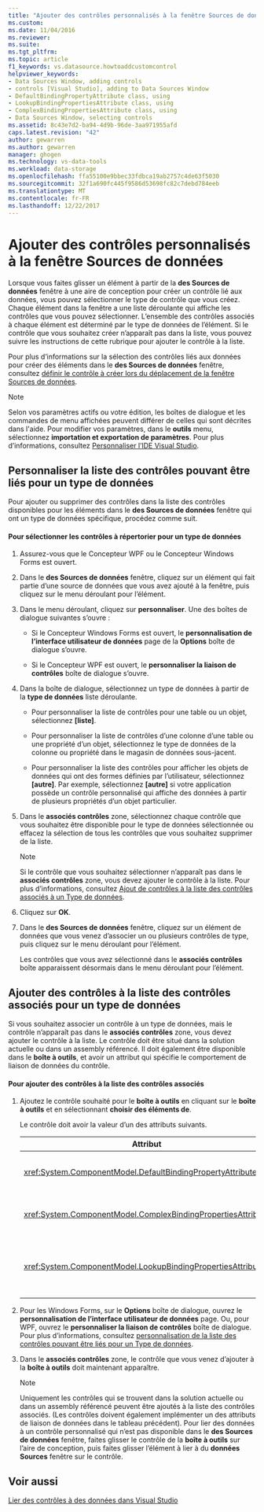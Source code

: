 ```yaml
---
title: "Ajouter des contrôles personnalisés à la fenêtre Sources de données | Documents Microsoft"
ms.custom: 
ms.date: 11/04/2016
ms.reviewer: 
ms.suite: 
ms.tgt_pltfrm: 
ms.topic: article
f1_keywords: vs.datasource.howtoaddcustomcontrol
helpviewer_keywords:
- Data Sources Window, adding controls
- controls [Visual Studio], adding to Data Sources Window
- DefaultBindingPropertyAttribute class, using
- LookupBindingPropertiesAttribute class, using
- ComplexBindingPropertiesAttribute class, using
- Data Sources Window, selecting controls
ms.assetid: 8c43e7d2-ba94-4d9b-96de-3aa971955afd
caps.latest.revision: "42"
author: gewarren
ms.author: gewarren
manager: ghogen
ms.technology: vs-data-tools
ms.workload: data-storage
ms.openlocfilehash: ffa55100e9bbec33fdbca19ab2757c4de63f5030
ms.sourcegitcommit: 32f1a690fc445f9586d53698fc82c7debd784eeb
ms.translationtype: MT
ms.contentlocale: fr-FR
ms.lasthandoff: 12/22/2017
---
```

# <a name="add-custom-controls-to-the-data-sources-window"></a>Ajouter des contrôles personnalisés à la fenêtre Sources de données
Lorsque vous faites glisser un élément à partir de la **des Sources de données** fenêtre à une aire de conception pour créer un contrôle lié aux données, vous pouvez sélectionner le type de contrôle que vous créez. Chaque élément dans la fenêtre a une liste déroulante qui affiche les contrôles que vous pouvez sélectionner. L’ensemble des contrôles associés à chaque élément est déterminé par le type de données de l’élément. Si le contrôle que vous souhaitez créer n’apparaît pas dans la liste, vous pouvez suivre les instructions de cette rubrique pour ajouter le contrôle à la liste.  
  
 Pour plus d’informations sur la sélection des contrôles liés aux données pour créer des éléments dans le **des Sources de données** fenêtre, consultez [définir le contrôle à créer lors du déplacement de la fenêtre Sources de données](../data-tools/set-the-control-to-be-created-when-dragging-from-the-data-sources-window.md).  
  
> [!NOTE]
>  Selon vos paramètres actifs ou votre édition, les boîtes de dialogue et les commandes de menu affichées peuvent différer de celles qui sont décrites dans l'aide. Pour modifier vos paramètres, dans le **outils** menu, sélectionnez **importation et exportation de paramètres**. Pour plus d’informations, consultez [Personnaliser l’IDE Visual Studio](../ide/personalizing-the-visual-studio-ide.md).  
  
##  <a name="customizinglist"></a>Personnaliser la liste des contrôles pouvant être liés pour un type de données  
 Pour ajouter ou supprimer des contrôles dans la liste des contrôles disponibles pour les éléments dans le **des Sources de données** fenêtre qui ont un type de données spécifique, procédez comme suit.  
  
#### <a name="to-select-the-controls-to-be-listed-for-a-data-type"></a>Pour sélectionner les contrôles à répertorier pour un type de données  
  
1.  Assurez-vous que le Concepteur WPF ou le Concepteur Windows Forms est ouvert.  
  
2.  Dans le **des Sources de données** fenêtre, cliquez sur un élément qui fait partie d’une source de données que vous avez ajouté à la fenêtre, puis cliquez sur le menu déroulant pour l’élément.  
  
3.  Dans le menu déroulant, cliquez sur **personnaliser**. Une des boîtes de dialogue suivantes s’ouvre :  
  
    -   Si le Concepteur Windows Forms est ouvert, le **personnalisation de l’interface utilisateur de données** page de la **Options** boîte de dialogue s’ouvre.  
  
    -   Si le Concepteur WPF est ouvert, le **personnaliser la liaison de contrôles** boîte de dialogue s’ouvre.  
  
4.  Dans la boîte de dialogue, sélectionnez un type de données à partir de la **type de données** liste déroulante.  
  
    -   Pour personnaliser la liste de contrôles pour une table ou un objet, sélectionnez **[liste]**.  
  
    -   Pour personnaliser la liste de contrôles d’une colonne d’une table ou une propriété d’un objet, sélectionnez le type de données de la colonne ou propriété dans le magasin de données sous-jacent.  
  
    -   Pour personnaliser la liste des contrôles pour afficher les objets de données qui ont des formes définies par l’utilisateur, sélectionnez **[autre]**. Par exemple, sélectionnez **[autre]** si votre application possède un contrôle personnalisé qui affiche des données à partir de plusieurs propriétés d’un objet particulier.  
  
5.  Dans le **associés contrôles** zone, sélectionnez chaque contrôle que vous souhaitez être disponible pour le type de données sélectionnée ou effacez la sélection de tous les contrôles que vous souhaitez supprimer de la liste.  
  
    > [!NOTE]
    >  Si le contrôle que vous souhaitez sélectionner n’apparaît pas dans le **associés contrôles** zone, vous devez ajouter le contrôle à la liste. Pour plus d’informations, consultez [Ajout de contrôles à la liste des contrôles associés à un Type de données](#addingcontrols).  
  
6.  Cliquez sur **OK**.  
  
7.  Dans le **des Sources de données** fenêtre, cliquez sur un élément de données que vous venez d’associer un ou plusieurs contrôles de type, puis cliquez sur le menu déroulant pour l’élément.  
  
     Les contrôles que vous avez sélectionné dans le **associés contrôles** boîte apparaissent désormais dans le menu déroulant pour l’élément.  
  
##  <a name="addingcontrols"></a>Ajouter des contrôles à la liste des contrôles associés pour un type de données  
 Si vous souhaitez associer un contrôle à un type de données, mais le contrôle n’apparaît pas dans le **associés contrôles** zone, vous devez ajouter le contrôle à la liste. Le contrôle doit être situé dans la solution actuelle ou dans un assembly référencé. Il doit également être disponible dans le **boîte à outils**, et avoir un attribut qui spécifie le comportement de liaison de données du contrôle.  
  
#### <a name="to-add-controls-to-the-list-of-associated-controls"></a>Pour ajouter des contrôles à la liste des contrôles associés  
  
1.  Ajoutez le contrôle souhaité pour le **boîte à outils** en cliquant sur le **boîte à outils** et en sélectionnant **choisir des éléments de**.  
  
     Le contrôle doit avoir la valeur d’un des attributs suivants.  
  
    |Attribut|Description|  
    |---------------|-----------------|  
    |<xref:System.ComponentModel.DefaultBindingPropertyAttribute>|Implémenter cet attribut sur des contrôles simples qui affichent une seule colonne (ou propriété) de données, comme un <xref:System.Windows.Forms.TextBox>.|  
    |<xref:System.ComponentModel.ComplexBindingPropertiesAttribute>|Implémenter cet attribut sur des contrôles qui affichent des listes (ou tables) de données, comme un <xref:System.Windows.Forms.DataGridView>.|  
    |<xref:System.ComponentModel.LookupBindingPropertiesAttribute>|Implémenter cet attribut sur des contrôles qui affichent des listes (ou tables) de données, mais doivent également présenter une seule colonne ou une propriété, comme un <xref:System.Windows.Forms.ComboBox>.|  
  
2.  Pour les Windows Forms, sur le **Options** boîte de dialogue, ouvrez le **personnalisation de l’interface utilisateur de données** page. Ou, pour WPF, ouvrez le **personnaliser la liaison de contrôles** boîte de dialogue. Pour plus d’informations, consultez [personnalisation de la liste des contrôles pouvant être liés pour un Type de données](#customizinglist).  
  
3.  Dans le **associés contrôles** zone, le contrôle que vous venez d’ajouter à la **boîte à outils** doit maintenant apparaître.  
  
    > [!NOTE]
    >  Uniquement les contrôles qui se trouvent dans la solution actuelle ou dans un assembly référencé peuvent être ajoutés à la liste des contrôles associés. (Les contrôles doivent également implémenter un des attributs de liaison de données dans le tableau précédent). Pour lier des données à un contrôle personnalisé qui n’est pas disponible dans le **des Sources de données** fenêtre, faites glisser le contrôle de la **boîte à outils** sur l’aire de conception, puis faites glisser l’élément à lier à du **données Sources** fenêtre sur le contrôle.  
  
## <a name="see-also"></a>Voir aussi  
 [Lier des contrôles à des données dans Visual Studio](../data-tools/bind-controls-to-data-in-visual-studio.md)